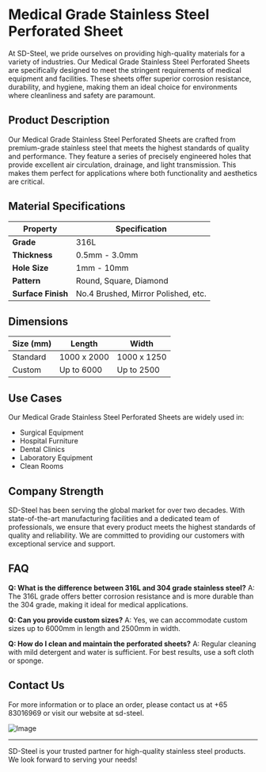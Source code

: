 # Medical Grade Stainless Steel Perforated Sheet

At SD-Steel, we pride ourselves on providing high-quality materials for a variety of industries. Our Medical Grade Stainless Steel Perforated Sheets are specifically designed to meet the stringent requirements of medical equipment and facilities. These sheets offer superior corrosion resistance, durability, and hygiene, making them an ideal choice for environments where cleanliness and safety are paramount.

## Product Description

Our Medical Grade Stainless Steel Perforated Sheets are crafted from premium-grade stainless steel that meets the highest standards of quality and performance. They feature a series of precisely engineered holes that provide excellent air circulation, drainage, and light transmission. This makes them perfect for applications where both functionality and aesthetics are critical.

## Material Specifications

| **Property**         | **Specification**                    |
|----------------------|--------------------------------------|
| **Grade**            | 316L                                 |
| **Thickness**        | 0.5mm - 3.0mm                        |
| **Hole Size**        | 1mm - 10mm                           |
| **Pattern**          | Round, Square, Diamond               |
| **Surface Finish**   | No.4 Brushed, Mirror Polished, etc.  |

## Dimensions

| **Size (mm)** | **Length** | **Width** |
|---------------|------------|-----------|
| Standard      | 1000 x 2000| 1000 x 1250|
| Custom        | Up to 6000 | Up to 2500|

## Use Cases

Our Medical Grade Stainless Steel Perforated Sheets are widely used in:

- Surgical Equipment
- Hospital Furniture
- Dental Clinics
- Laboratory Equipment
- Clean Rooms

## Company Strength

SD-Steel has been serving the global market for over two decades. With state-of-the-art manufacturing facilities and a dedicated team of professionals, we ensure that every product meets the highest standards of quality and reliability. We are committed to providing our customers with exceptional service and support.

## FAQ

**Q: What is the difference between 316L and 304 grade stainless steel?**
A: The 316L grade offers better corrosion resistance and is more durable than the 304 grade, making it ideal for medical applications.

**Q: Can you provide custom sizes?**
A: Yes, we can accommodate custom sizes up to 6000mm in length and 2500mm in width.

**Q: How do I clean and maintain the perforated sheets?**
A: Regular cleaning with mild detergent and water is sufficient. For best results, use a soft cloth or sponge.

## Contact Us

For more information or to place an order, please contact us at +65 83016969 or visit our website at  sd-steel.

![Image](https://github.com/user-attachments/assets/2567258e-e124-4816-932d-1809bd27ef0b)

---

SD-Steel is your trusted partner for high-quality stainless steel products. We look forward to serving your needs!